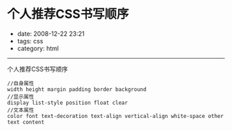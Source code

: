 # 个人推荐CSS书写顺序

- date: 2008-12-22 23:21
- tags: css
- category: html

----------------

个人推荐CSS书写顺序

    //自身属性 
    width height margin padding border background 
    //显示属性 
    display list-style position float clear
    //文本属性 
    color font text-decoration text-align vertical-align white-space other text content